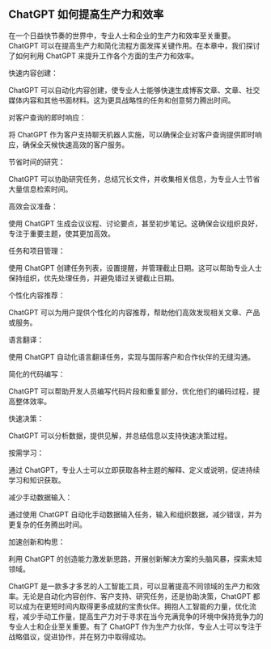 ## ChatGPT 如何提高生产力和效率

在一个日益快节奏的世界中，专业人士和企业的生产力和效率至关重要。ChatGPT 可以在提高生产力和简化流程方面发挥关键作用。在本章中，我们探讨了如何利用 ChatGPT 来提升工作各个方面的生产力和效率。

快速内容创建：

ChatGPT 可以自动化内容创建，使专业人士能够快速生成博客文章、文章、社交媒体内容和其他书面材料。这为更具战略性的任务和创意努力腾出时间。

对客户查询的即时响应：

将 ChatGPT 作为客户支持聊天机器人实施，可以确保企业对客户查询提供即时响应，确保全天候快速高效的客户服务。

节省时间的研究：

ChatGPT 可以协助研究任务，总结冗长文件，并收集相关信息，为专业人士节省大量信息检索时间。

高效会议准备：

使用 ChatGPT 生成会议议程、讨论要点，甚至初步笔记。这确保会议组织良好，专注于重要主题，使其更加高效。

任务和项目管理：

使用 ChatGPT 创建任务列表，设置提醒，并管理截止日期。这可以帮助专业人士保持组织，优先处理任务，并避免错过关键截止日期。

个性化内容推荐：

ChatGPT 可以为用户提供个性化的内容推荐，帮助他们高效发现相关文章、产品或服务。

语言翻译：

使用 ChatGPT 自动化语言翻译任务，实现与国际客户和合作伙伴的无缝沟通。

简化的代码编写：

ChatGPT 可以帮助开发人员编写代码片段和重复部分，优化他们的编码过程，提高整体效率。

快速决策：

ChatGPT 可以分析数据，提供见解，并总结信息以支持快速决策过程。

按需学习：

通过 ChatGPT，专业人士可以立即获取各种主题的解释、定义或说明，促进持续学习和知识获取。

减少手动数据输入：

通过使用 ChatGPT 自动化手动数据输入任务，输入和组织数据，减少错误，并为更复杂的任务腾出时间。

加速创新和构思：

利用 ChatGPT 的创造能力激发新思路，开展创新解决方案的头脑风暴，探索未知领域。

ChatGPT 是一款多才多艺的人工智能工具，可以显著提高不同领域的生产力和效率。无论是自动化内容创作、客户支持、研究任务，还是协助决策，ChatGPT 都可以成为在更短时间内取得更多成就的宝贵伙伴。拥抱人工智能的力量，优化流程，减少手动工作量，提高生产力对于寻求在当今充满竞争的环境中保持竞争力的专业人士和企业至关重要。有了 ChatGPT 作为生产力伙伴，专业人士可以专注于战略倡议，促进协作，并在努力中取得成功。
